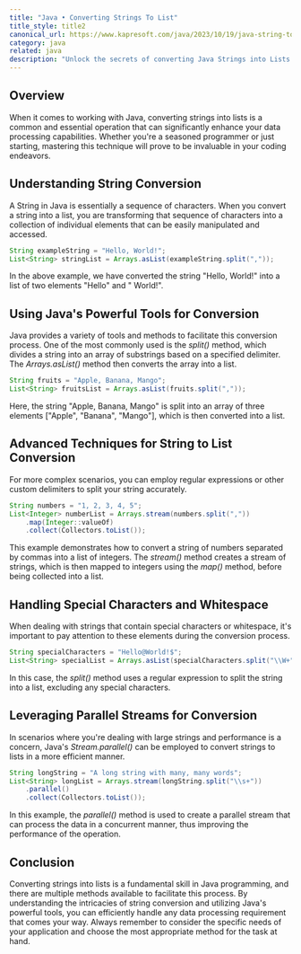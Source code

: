 ```yaml
---
title: "Java • Converting Strings To List"
title_style: title2
canonical_url: https://www.kapresoft.com/java/2023/10/19/java-string-to-list.html
category: java
related: java
description: "Unlock the secrets of converting Java Strings into Lists with this comprehensive guide, filled with expert tips and detailed examples."
---
```


## Overview

When it comes to working with Java, converting strings into lists is a common and essential operation that can significantly enhance your data processing capabilities. Whether you're a seasoned programmer or just starting, mastering this technique will prove to be invaluable in your coding endeavors.<!--excerpt-->

## Understanding String Conversion

A String in Java is essentially a sequence of characters. When you convert a string into a list, you are transforming that sequence of characters into a collection of individual elements that can be easily manipulated and accessed.

```java
String exampleString = "Hello, World!";
List<String> stringList = Arrays.asList(exampleString.split(","));
```

In the above example, we have converted the string "Hello, World!" into a list of two elements "Hello" and " World!".

## Using Java's Powerful Tools for Conversion

Java provides a variety of tools and methods to facilitate this conversion process. One of the most commonly used is the _split()_ method, which divides a string into an array of substrings based on a specified delimiter. The _Arrays.asList()_ method then converts the array into a list.

```java
String fruits = "Apple, Banana, Mango";
List<String> fruitsList = Arrays.asList(fruits.split(","));
```

Here, the string "Apple, Banana, Mango" is split into an array of three elements ["Apple", "Banana", "Mango"], which is then converted into a list.

## Advanced Techniques for String to List Conversion

For more complex scenarios, you can employ regular expressions or other custom delimiters to split your string accurately.

```java
String numbers = "1, 2, 3, 4, 5";
List<Integer> numberList = Arrays.stream(numbers.split(","))
    .map(Integer::valueOf)
    .collect(Collectors.toList());
```

This example demonstrates how to convert a string of numbers separated by commas into a list of integers. The _stream()_ method creates a stream of strings, which is then mapped to integers using the _map()_ method, before being collected into a list.

## Handling Special Characters and Whitespace

When dealing with strings that contain special characters or whitespace, it's important to pay attention to these elements during the conversion process.

```java
String specialCharacters = "Hello@World!$";
List<String> specialList = Arrays.asList(specialCharacters.split("\\W+"));
```

In this case, the _split()_ method uses a regular expression to split the string into a list, excluding any special characters.

## Leveraging Parallel Streams for Conversion

In scenarios where you're dealing with large strings and performance is a concern, Java's _Stream.parallel()_ can be employed to convert strings to lists in a more efficient manner.

```java
String longString = "A long string with many, many words";
List<String> longList = Arrays.stream(longString.split("\\s+"))
    .parallel()
    .collect(Collectors.toList());
```

In this example, the _parallel()_ method is used to create a parallel stream that can process the data in a concurrent manner, thus improving the performance of the operation.

## Conclusion

Converting strings into lists is a fundamental skill in Java programming, and there are multiple methods available to facilitate this process. By understanding the intricacies of string conversion and utilizing Java's powerful tools, you can efficiently handle any data processing requirement that comes your way. Always remember to consider the specific needs of your application and choose the most appropriate method for the task at hand.
